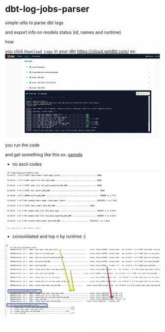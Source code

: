 # dbt-log-jobs-parser

simple utils to parse dbt logs 

and export info on models status (id, names and runtime)


how 

you click `Download Logs` in your dbt https://cloud.getdbt.com/
ex:
![](./d3bd5aca-347b-4106-acc0-9fa5056c271c.png)

you run 
the code 

and get something like this
ex:
[sample](./dbt_log_status.txt)

- no ascii codes 

![](0e0ce896-b2d4-4480-b090-e2f1f873139f.png)

- consolidated and top n by runtime :) 

![](e58dace7-536e-4a79-bcec-39d3869172d5.png)

